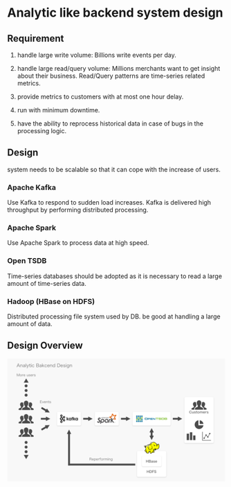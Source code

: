 # Analytic like backend system design

## Requirement

1. handle large write volume: Billions write events per day.

2. handle large read/query volume: Millions merchants want to get insight about their business. Read/Query patterns are time-series related metrics.

3. provide metrics to customers with at most one hour delay.

4. run with minimum downtime.

5. have the ability to reprocess historical data in case of bugs in the processing logic.

## Design

system needs to be scalable so that it can cope with the increase of users.

### Apache Kafka

Use Kafka to respond to sudden load increases.
Kafka is delivered high throughput by performing distributed processing.

### Apache Spark

Use Apache Spark to process data at high speed.

### Open TSDB

Time-series databases should be adopted as it is necessary to read a large amount of time-series data.

### Hadoop (HBase on HDFS)

Distributed processing file system used by DB.
be good at handling a large amount of data.

## Design Overview

![overview](https://github.com/DaishoYokoyama/CodingChallenge/blob/master/DesignQuestion/Design.png)
